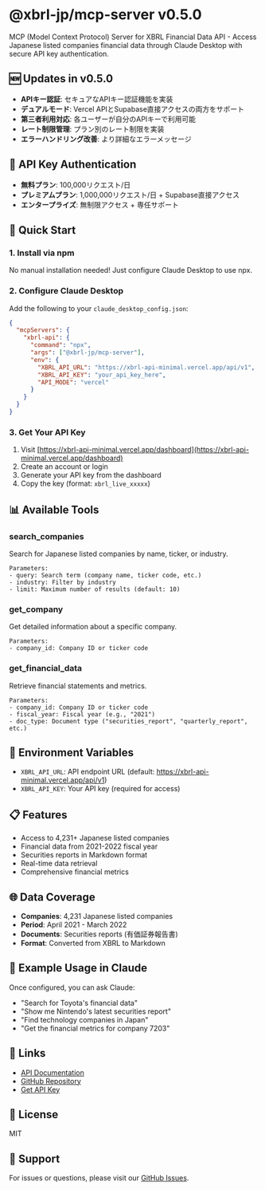 # @xbrl-jp/mcp-server v0.5.0

MCP (Model Context Protocol) Server for XBRL Financial Data API - Access Japanese listed companies financial data through Claude Desktop with secure API key authentication.

## 🆕 Updates in v0.5.0
- **APIキー認証**: セキュアなAPIキー認証機能を実装
- **デュアルモード**: Vercel APIとSupabase直接アクセスの両方をサポート
- **第三者利用対応**: 各ユーザーが自分のAPIキーで利用可能
- **レート制限管理**: プラン別のレート制限を実装
- **エラーハンドリング改善**: より詳細なエラーメッセージ

## 🔑 API Key Authentication
- **無料プラン**: 100,000リクエスト/日
- **プレミアムプラン**: 1,000,000リクエスト/日 + Supabase直接アクセス
- **エンタープライズ**: 無制限アクセス + 専任サポート

## 🚀 Quick Start

### 1. Install via npm

No manual installation needed! Just configure Claude Desktop to use npx.

### 2. Configure Claude Desktop

Add the following to your `claude_desktop_config.json`:

```json
{
  "mcpServers": {
    "xbrl-api": {
      "command": "npx",
      "args": ["@xbrl-jp/mcp-server"],
      "env": {
        "XBRL_API_URL": "https://xbrl-api-minimal.vercel.app/api/v1",
        "XBRL_API_KEY": "your_api_key_here",
        "API_MODE": "vercel"
      }
    }
  }
}
```

### 3. Get Your API Key

1. Visit [https://xbrl-api-minimal.vercel.app/dashboard](https://xbrl-api-minimal.vercel.app/dashboard)
2. Create an account or login
3. Generate your API key from the dashboard
4. Copy the key (format: `xbrl_live_xxxxx`)

## 📊 Available Tools

### search_companies
Search for Japanese listed companies by name, ticker, or industry.

```
Parameters:
- query: Search term (company name, ticker code, etc.)
- industry: Filter by industry
- limit: Maximum number of results (default: 10)
```

### get_company
Get detailed information about a specific company.

```
Parameters:
- company_id: Company ID or ticker code
```

### get_financial_data
Retrieve financial statements and metrics.

```
Parameters:
- company_id: Company ID or ticker code
- fiscal_year: Fiscal year (e.g., "2021")
- doc_type: Document type ("securities_report", "quarterly_report", etc.)
```

## 🔧 Environment Variables

- `XBRL_API_URL`: API endpoint URL (default: https://xbrl-api-minimal.vercel.app/api/v1)
- `XBRL_API_KEY`: Your API key (required for access)

## 📋 Features

- Access to 4,231+ Japanese listed companies
- Financial data from 2021-2022 fiscal year
- Securities reports in Markdown format
- Real-time data retrieval
- Comprehensive financial metrics

## 🌐 Data Coverage

- **Companies**: 4,231 Japanese listed companies
- **Period**: April 2021 - March 2022
- **Documents**: Securities reports (有価証券報告書)
- **Format**: Converted from XBRL to Markdown

## 📝 Example Usage in Claude

Once configured, you can ask Claude:

- "Search for Toyota's financial data"
- "Show me Nintendo's latest securities report"
- "Find technology companies in Japan"
- "Get the financial metrics for company 7203"

## 🔗 Links

- [API Documentation](https://xbrl-api-minimal.vercel.app/docs)
- [GitHub Repository](https://github.com/ruisu2000p/xbrl-api-minimal)
- [Get API Key](https://xbrl-api-minimal.vercel.app/register)

## 📄 License

MIT

## 🤝 Support

For issues or questions, please visit our [GitHub Issues](https://github.com/ruisu2000p/xbrl-api-minimal/issues).